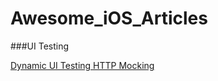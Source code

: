 # Awesome_iOS_Articles

###UI Testing

[Dynamic UI Testing HTTP Mocking](http://swiftpearls.com/dynamic-ui-testing-http-mocking.html)
